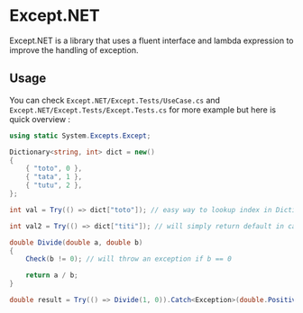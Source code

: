 # Except.NET

Except.NET is a library that uses a fluent interface and lambda expression to improve the handling of exception.

## Usage
You can check `Except.NET/Except.Tests/UseCase.cs` and `Except.NET/Except.Tests/Except.Tests.cs` for more example but here is quick overview :
```C#
using static System.Excepts.Except;

Dictionary<string, int> dict = new()
{
    { "toto", 0 },
    { "tata", 1 },
    { "tutu", 2 },
};

int val = Try(() => dict["toto"]); // easy way to lookup index in Dictionary

int val2 = Try(() => dict["titi"]); // will simply return default in case of non existing index

double Divide(double a, double b)
{
    Check(b != 0); // will throw an exception if b == 0

    return a / b;
}

double result = Try(() => Divide(1, 0)).Catch<Exception>(double.PositiveInfinity); // return double.PositiveInfinity in case of an exception
```
